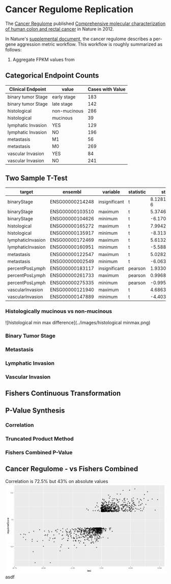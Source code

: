 # Cancer Regulome Replication
  The [Cancer Regulome](http://www.cancerregulome.org/) published [Comprehensive molecular characterization of human colon and rectal cancer](http://www.nature.com/nature/journal/v487/n7407/full/nature11252.html) in Nature in 2012.  
  
  In Nature's [supplemental document](http://www.nature.com/nature/journal/v487/n7407/extref/nature11252-s1.pdf), the cancer regulome describes a per-gene aggression metric workflow. This workflow is roughly summarized as follows:
  
  1. Aggregate FPKM values from 


## Categorical Endpoint Counts

|         Clinical Endpoint|       value|Cases with Value| 
|-----------------|------------|-----|
|      binary tumor Stage| early stage|  183|
|      binary tumor Stage|  late stage|  142|
|     histological|non-mucinous|  286|
|     histological|    mucinous|   39|
|lymphatic Invasion|         YES|  129|
|lymphatic Invasion|          NO|  196|
|       metastasis|          M1|   56|
|       metastasis|          M0|  269|
| vascular Invasion|         YES|   84|
| vascular Invasion|          NO|  241|

## Two Sample T-Test

|target           |ensembl        |variable     |statistic|statistic_value     |
|-----------------|---------------|-------------|---------|--------------------|
|binaryStage      |ENSG00000214248|insignificant|t        |8.128193027125768E-6|
|binaryStage      |ENSG00000103510|maximum      |t        |5.374607145498855   |
|binaryStage      |ENSG00000104626|minimum      |t        |-6.1701089613902305 |
|histological     |ENSG00000165272|maximum      |t        |7.994211474898419   |
|histological     |ENSG00000135917|minimum      |t        |-8.313256114358273  |
|lymphaticInvasion|ENSG00000172469|maximum      |t        |5.613226571614891   |
|lymphaticInvasion|ENSG00000160951|minimum      |t        |-5.588819496996077  |
|metastasis       |ENSG00000122547|maximum      |t        |5.02823349202346    |
|metastasis       |ENSG00000002549|minimum      |t        |-6.063847096626741  |
|percentPosLymph  |ENSG00000183117|insignificant|pearson  |1.93306326762824E-6 |
|percentPosLymph  |ENSG00000261733|maximum      |pearson  |0.9968381869512126  |
|percentPosLymph  |ENSG00000275335|minimum      |pearson  |-0.995254938533587  |
|vascularInvasion |ENSG00000121940|maximum      |t        |4.686342882379625   |
|vascularInvasion |ENSG00000147889|minimum      |t        |-4.403239861754864  |


### Histologically mucinous vs non-mucinous
![histological min max difference](../images/histological minmax.png)
### Binary Tumor Stage

### Metastasis

### Lymphatic Invasion

### Vascular Invasion



## Fishers Continuous Transformation

## P-Value Synthesis

### Correlation

### Truncated Product Method

### Fishers Combined P-Value 

## Cancer Regulome - vs Fishers Combined
 Correlation is 72.5% but 43% on absolute values
 ![gene aggression comparison](../images/insilica_v_regulome.png)
 asdf
